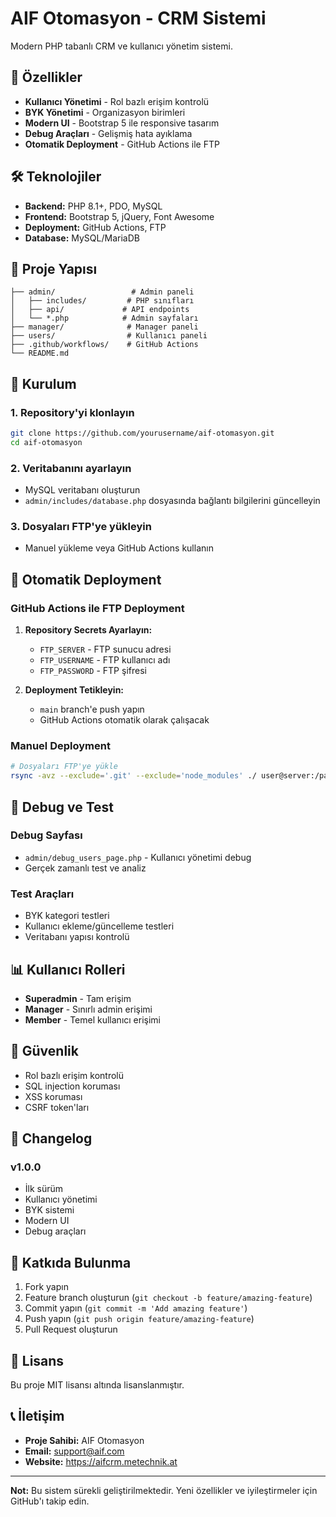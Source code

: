 # AIF Otomasyon - CRM Sistemi

Modern PHP tabanlı CRM ve kullanıcı yönetim sistemi.

## 🚀 Özellikler

- **Kullanıcı Yönetimi** - Rol bazlı erişim kontrolü
- **BYK Yönetimi** - Organizasyon birimleri
- **Modern UI** - Bootstrap 5 ile responsive tasarım
- **Debug Araçları** - Gelişmiş hata ayıklama
- **Otomatik Deployment** - GitHub Actions ile FTP

## 🛠️ Teknolojiler

- **Backend:** PHP 8.1+, PDO, MySQL
- **Frontend:** Bootstrap 5, jQuery, Font Awesome
- **Deployment:** GitHub Actions, FTP
- **Database:** MySQL/MariaDB

## 📁 Proje Yapısı

```
├── admin/                 # Admin paneli
│   ├── includes/         # PHP sınıfları
│   ├── api/             # API endpoints
│   └── *.php            # Admin sayfaları
├── manager/              # Manager paneli
├── users/                # Kullanıcı paneli
├── .github/workflows/    # GitHub Actions
└── README.md
```

## 🔧 Kurulum

### 1. Repository'yi klonlayın
```bash
git clone https://github.com/yourusername/aif-otomasyon.git
cd aif-otomasyon
```

### 2. Veritabanını ayarlayın
- MySQL veritabanı oluşturun
- `admin/includes/database.php` dosyasında bağlantı bilgilerini güncelleyin

### 3. Dosyaları FTP'ye yükleyin
- Manuel yükleme veya GitHub Actions kullanın

## 🚀 Otomatik Deployment

### GitHub Actions ile FTP Deployment

1. **Repository Secrets Ayarlayın:**
   - `FTP_SERVER` - FTP sunucu adresi
   - `FTP_USERNAME` - FTP kullanıcı adı
   - `FTP_PASSWORD` - FTP şifresi

2. **Deployment Tetikleyin:**
   - `main` branch'e push yapın
   - GitHub Actions otomatik olarak çalışacak

### Manuel Deployment
```bash
# Dosyaları FTP'ye yükle
rsync -avz --exclude='.git' --exclude='node_modules' ./ user@server:/path/to/website/
```

## 🐛 Debug ve Test

### Debug Sayfası
- `admin/debug_users_page.php` - Kullanıcı yönetimi debug
- Gerçek zamanlı test ve analiz

### Test Araçları
- BYK kategori testleri
- Kullanıcı ekleme/güncelleme testleri
- Veritabanı yapısı kontrolü

## 📊 Kullanıcı Rolleri

- **Superadmin** - Tam erişim
- **Manager** - Sınırlı admin erişimi
- **Member** - Temel kullanıcı erişimi

## 🔐 Güvenlik

- Rol bazlı erişim kontrolü
- SQL injection koruması
- XSS koruması
- CSRF token'ları

## 📝 Changelog

### v1.0.0
- İlk sürüm
- Kullanıcı yönetimi
- BYK sistemi
- Modern UI
- Debug araçları

## 🤝 Katkıda Bulunma

1. Fork yapın
2. Feature branch oluşturun (`git checkout -b feature/amazing-feature`)
3. Commit yapın (`git commit -m 'Add amazing feature'`)
4. Push yapın (`git push origin feature/amazing-feature`)
5. Pull Request oluşturun

## 📄 Lisans

Bu proje MIT lisansı altında lisanslanmıştır.

## 📞 İletişim

- **Proje Sahibi:** AIF Otomasyon
- **Email:** support@aif.com
- **Website:** https://aifcrm.metechnik.at

---

**Not:** Bu sistem sürekli geliştirilmektedir. Yeni özellikler ve iyileştirmeler için GitHub'ı takip edin.